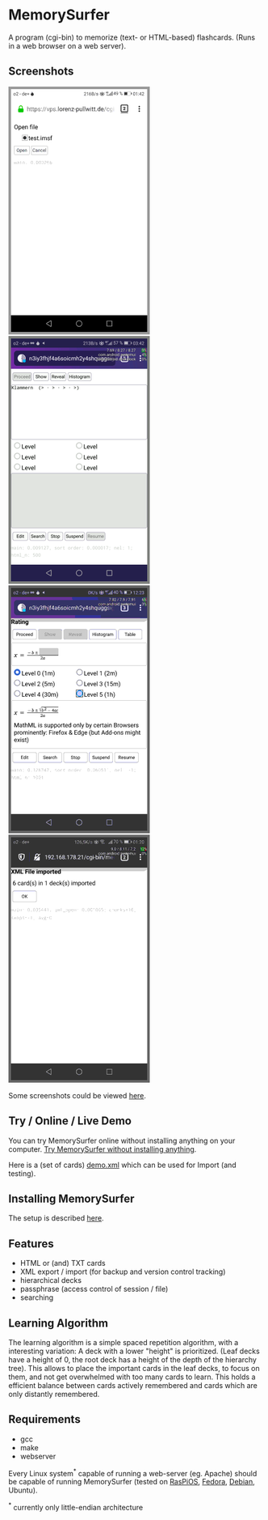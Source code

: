 # MemorySurfer

A program (cgi-bin) to memorize (text- or HTML-based) flashcards. (Runs in a web browser on a web server).

## Screenshots

![slideshow](slideshow.gif)
![slideshow](slideshow-reveal.gif)
![Image](mathml.png "MathML")
![Image](xml.png "XML")

Some screenshots could be viewed
[here](https://www.lorenz-pullwitt.de/MemorySurfer/en/screenshots.html "screenshots").

## Try / Online / Live Demo

You can try MemorySurfer online without installing anything on your computer.
[Try MemorySurfer without installing anything](https://vps.lorenz-pullwitt.de/cgi-bin/memorysurfer.cgi).

Here is a (set of cards) <a href="https://www.lorenz-pullwitt.de/MemorySurfer/demo.xml" download>demo.xml</a> which can be used for Import (and testing).

## Installing MemorySurfer

The setup is described
[here](https://www.lorenz-pullwitt.de/MemorySurfer/en/setup.html "setup").

## Features

 - HTML or (and) TXT cards
 - XML export / import (for backup and version control tracking)
 - hierarchical decks
 - passphrase (access control of session / file)
 - searching

## Learning Algorithm

The learning algorithm is a simple spaced repetition algorithm, with a interesting variation: A deck with a lower "height" is prioritized. (Leaf decks have a height of 0, the root deck has a height of the depth of the hierarchy tree). This allows to place the important cards in the leaf decks, to focus on them, and not get overwhelmed with too many cards to learn. This holds a efficient balance between cards actively remembered and cards which are only distantly remembered.

## Requirements

 - gcc
 - make
 - webserver

Every Linux system<sup>*</sup> capable of running a web-server (eg. Apache) should be capable of running MemorySurfer (tested on
[RasPiOS](https://www.lorenz-pullwitt.de/MemorySurfer/en/raspberry-pi-os.html "Raspberry Pi OS"),
[Fedora](https://www.lorenz-pullwitt.de/MemorySurfer/en/fedora.html "Fedora"),
[Debian](https://www.lorenz-pullwitt.de/MemorySurfer/en/debian.html "Debian"), Ubuntu).

<sup>*</sup> currently only little-endian architecture
